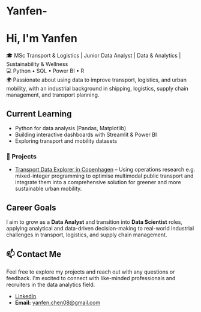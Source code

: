 # Yanfen-
# Hi, I'm Yanfen
🎓 MSc Transport & Logistics | Junior Data Analyst | Data & Analytics | Sustainability & Wellness  
💻 Python • SQL • Power BI • R  
🌍 Passionate about using data to improve transport, logistics, and urban mobility, with an industrial background in shipping, logistics, supply chain management, and transport planning.  


## Current Learning
- Python for data analysis (Pandas, Matplotlib)  
- Building interactive dashboards with Streamlit & Power BI  
- Exploring transport and mobility datasets  

### 🧠 Projects
- [Transport Data Explorer in Copenhagen](Urban-Transport-Optimisation) – Using operations research e.g. mixed-integer programming to optimise multimodal public transport and integrate them into a comprehensive solution for greener and more sustainable urban mobility.

## Career Goals
I aim to grow as a **Data Analyst** and transition into **Data Scientist** roles, applying analytical and data-driven decision-making to real-world industrial challenges in transport, logistics, and supply chain management.  

  
## 📫 Contact Me
Feel free to explore my projects and reach out with any questions or feedback. I'm excited to connect with like-minded professionals and recruiters in the data analytics field.  
- [LinkedIn](https://www.linkedin.com/in/yanfen-chen-a0a772252)
- **Email:** yanfen.chen08@gmail.com

